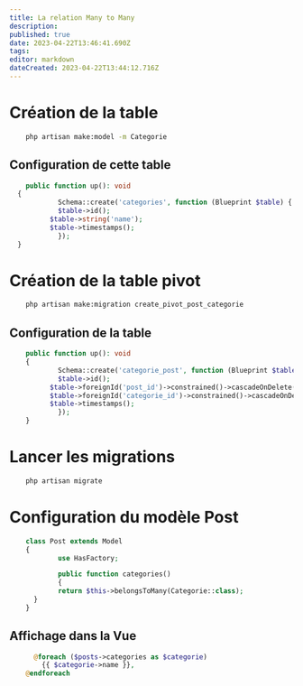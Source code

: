 ```yaml
---
title: La relation Many to Many
description: 
published: true
date: 2023-04-22T13:46:41.690Z
tags: 
editor: markdown
dateCreated: 2023-04-22T13:44:12.716Z
---
```


# Création de la table
```bash
	php artisan make:model -m Categorie
```

## Configuration de cette table
```php
	public function up(): void
  {
			Schema::create('categories', function (Blueprint $table) {
      		$table->id();
          $table->string('name');
          $table->timestamps();
			});
  }
```

# Création de la table pivot
```bash
	php artisan make:migration create_pivot_post_categorie
```

## Configuration de la table
```php
	public function up(): void
	{
			Schema::create('categorie_post', function (Blueprint $table) {
      		$table->id();
          $table->foreignId('post_id')->constrained()->cascadeOnDelete();
          $table->foreignId('categorie_id')->constrained()->cascadeOnDelete();
          $table->timestamps();
			});
	}
```

# Lancer les migrations
```bash
	php artisan migrate
```

# Configuration du modèle Post
```php
	class Post extends Model
	{
			use HasFactory;

			public function categories()
			{
      		return $this->belongsToMany(Categorie::class);
      }
	}
```

## Affichage dans la Vue
```php
	  @foreach ($posts->categories as $categorie)
        {{ $categorie->name }},
    @endforeach
```